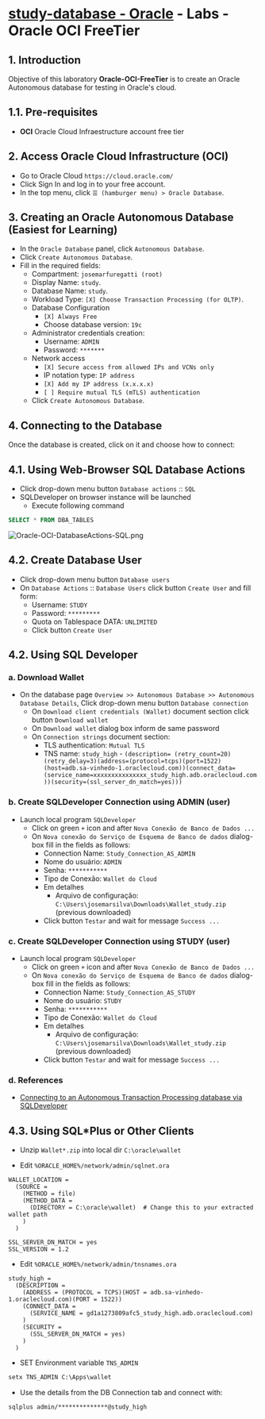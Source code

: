 # [study-database - Oracle](../../README.md) - Labs - Oracle OCI FreeTier

## 1. Introduction


Objective of this laboratory **Oracle-OCI-FreeTier** is to create an Oracle Autonomous database for testing in Oracle's cloud.

## 1.1. Pre-requisites

* **OCI** Oracle Cloud Infraestructure account free tier


## 2. Access Oracle Cloud Infrastructure (OCI)

* Go to Oracle Cloud `https://cloud.oracle.com/`
* Click Sign In and log in to your free account.
* In the top menu, click `☰ (hamburger menu) > Oracle Database`.

## 3. Creating an Oracle Autonomous Database (Easiest for Learning)

* In the `Oracle Database` panel, click `Autonomous Database`.
* Click `Create Autonomous Database`.
* Fill in the required fields:
  * Compartment: `josemarfuregatti (root)`
  * Display Name: `study`.
  * Database Name: `study`.
  * Workload Type: `[X] Choose Transaction Processing (for OLTP)`.
  * Database Configuration
    * `[X] Always Free`
    * Choose database version: `19c` 
  * Administrator credentials creation:
    * Username: `ADMIN`
    * Password: `*******`
  * Network access
    * `[X] Secure access from allowed IPs and VCNs only`
    * IP notation type: `IP address`
    * `[X] Add my IP address (x.x.x.x)`
    * `[ ] Require mutual TLS (mTLS) authentication`
  * Click `Create Autonomous Database`.


## 4. Connecting to the Database

Once the database is created, click on it and choose how to connect:

## 4.1. Using Web-Browser SQL Database Actions

* Click drop-down menu button `Database actions` :: `SQL`
* SQLDeveloper on browser instance will be launched
  * Execute following command

```sql
SELECT * FROM DBA_TABLES
```

![Oracle-OCI-DatabaseActions-SQL.png](../../../doc/images/Oracle-OCI-DatabaseActions-SQL.png) 

## 4.2. Create Database User

* Click drop-down menu button `Database users`
* On `Database Actions` :: `Database Users` click button `Create User` and fill form:
  - Username: `STUDY`
  - Password: `*********`
  - Quota on Tablespace DATA: `UNLIMITED`
  - Click button `Create User`


## 4.2. Using SQL Developer

### a. Download Wallet

* On the database page `Overview >> Autonomous Database >> Autonomous Database Details`, Click drop-down menu button `Database connection`
  * On `Download client credentials (Wallet)` document section click button `Download wallet`
  * On `Download wallet` dialog box inform de same password 
  * On `Connection strings` document section:
    - TLS authentication: `Mutual TLS` 
    - TNS name: `study_high` - `(description= (retry_count=20)(retry_delay=3)(address=(protocol=tcps)(port=1522)(host=adb.sa-vinhedo-1.oraclecloud.com))(connect_data=(service_name=xxxxxxxxxxxxxxx_study_high.adb.oraclecloud.com))(security=(ssl_server_dn_match=yes)))`

### b. Create SQLDeveloper Connection using ADMIN (user)

* Launch local program `SQLDeveloper`
  * Click on green `+` icon and after `Nova Conexão de Banco de Dados ...`
  * On `Nova conexão do Serviço de Esquema de Banco de dados` dialog-box fill in the fields as follows:
    - Connection Name: `Study_Connection_AS_ADMIN`
    - Nome do usuário: `ADMIN`
    - Senha: `***********`
    - Tipo de Conexão: `Wallet do Cloud`
    + Em detalhes
      - Arquivo de configuração: `C:\Users\josemarsilva\Downloads\Wallet_study.zip` (previous downloaded)
    - Click button `Testar` and wait for message `Success ...`

### c. Create SQLDeveloper Connection using STUDY (user)

* Launch local program `SQLDeveloper`
  * Click on green `+` icon and after `Nova Conexão de Banco de Dados ...`
  * On `Nova conexão do Serviço de Esquema de Banco de dados` dialog-box fill in the fields as follows:
    - Connection Name: `Study_Connection_AS_STUDY`
    - Nome do usuário: `STUDY`
    - Senha: `***********`
    - Tipo de Conexão: `Wallet do Cloud`
    + Em detalhes
      - Arquivo de configuração: `C:\Users\josemarsilva\Downloads\Wallet_study.zip` (previous downloaded)
    - Click button `Testar` and wait for message `Success ...`

### d. References
  * [Connecting to an Autonomous Transaction Processing database via SQLDeveloper](https://www.youtube.com/watch?v=RGPTMEPhrck)



## 4.3. Using SQL*Plus or Other Clients

* Unzip `Wallet*.zip` into local dir `C:\oracle\wallet`

* Edit `%ORACLE_HOME%/network/admin/sqlnet.ora`

```sqlnet.ora
WALLET_LOCATION = 
  (SOURCE = 
    (METHOD = file) 
    (METHOD_DATA = 
      (DIRECTORY = C:\oracle\wallet)  # Change this to your extracted wallet path
    )
  )

SSL_SERVER_DN_MATCH = yes
SSL_VERSION = 1.2
```


* Edit `%ORACLE_HOME%/network/admin/tnsnames.ora`

```tnsnames.ora
study_high =
  (DESCRIPTION =
    (ADDRESS = (PROTOCOL = TCPS)(HOST = adb.sa-vinhedo-1.oraclecloud.com)(PORT = 1522))
    (CONNECT_DATA =
      (SERVICE_NAME = gd1a1273809afc5_study_high.adb.oraclecloud.com)
    )
    (SECURITY =
      (SSL_SERVER_DN_MATCH = yes)
    )
  )
```

* SET Environment variable `TNS_ADMIN`

```cmd
setx TNS_ADMIN C:\Apps\wallet     
```

* Use the details from the DB Connection tab and connect with:

```cmd
sqlplus admin/**************@study_high
```

